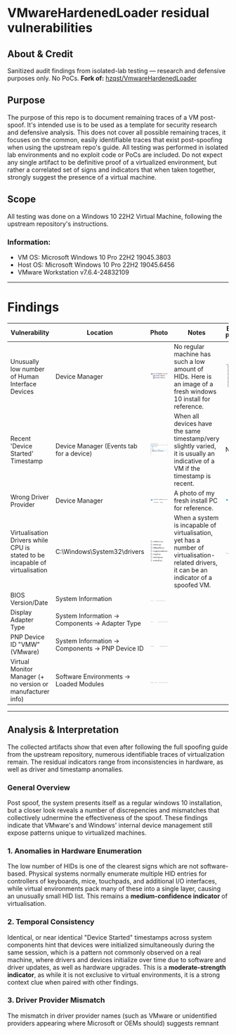 # VMwareHardenedLoader residual vulnerabilities

## About & Credit
Sanitized audit findings from isolated-lab testing — research and defensive purposes only. No PoCs.
**Fork of:** [hzqst/VmwareHardenedLoader](https://github.com/hzqst/VmwareHardenedLoader)

## Purpose
The purpose of this repo is to document remaining traces of a VM post-spoof. It's intended use is to be used as a template for security research and defensive analysis. This does not cover all possible remaining traces, it focuses on the common, easily identifiable traces that exist post-spoofing when using the upstream repo's guide. All testing was performed in isolated lab environments and no exploit code or PoCs are included. Do not expect any single artifact to be definitive proof of a virtualized environment, but rather a correlated set of signs and indicators that when taken together, strongly suggest the presence of a virtual machine.

## Scope
All testing was done on a Windows 10 22H2 Virtual Machine, following the upstream repository's instructions.

### Information:
- VM OS: Microsoft Windows 10 Pro 22H2 19045.3803
- Host OS: Microsoft Windows 10 Pro 22H2 19045.6456
- VMware Workstation v7.6.4-24832109

___


# **Findings**

| Vulnerability | Location | Photo| Notes| Extra Photo |
| --------------| -------- | ---- | ---- | ----------- |
| Unusually low number of Human Interface Devices             | Device Manager        |  ![HID](Screenshots/HID.png)   | No regular machine has such a low amount of HIDs. Here is an image of a fresh windows 10 install for reference. | ![HID Reference](Screenshots/HID_reference.png)
| Recent 'Device Started' Timestamp             | Device Manager (Events tab for a device)        | ![Timestamps](Screenshots/Timestamps.png)    | When all devices have the same timestamp/very slightly varied, it is usually an indicative of a VM if the timestamp is recent. | N/A
| Wrong Driver Provider             | Device Manager        | ![Wrong Service Provider](Screenshots/wrong_driver_provider.png)    | A photo of my fresh install PC for reference. | ![Wrong Service Provider Reference](Screenshots/wrong_driver_provider_reference.png)
| Virtualisation Drivers while CPU is stated to be incapable of virtualisation             | C:\Windows\System32\drivers        | ![VM Drivers](Screenshots/vm_drivers.png)    | When a system is incapable of virtualisation, yet has a number of virtualisation-related drivers, it can be an indicator of a spoofed VM. | ![Incapable of Virtualization](Screenshots/virtualisation_incapable.png)
| BIOS Version/Date             | System Information        | ![BIOS Version](Screenshots/bios_version.png)    |
| Display Adapter Type             | System Information -> Components -> Adapter Type        | ![Adapter Type](Screenshots/adapter_type.png)    |
| PNP Device ID "VMW" (VMware)             | System Information -> Components -> PNP Device ID        | ![PNP Device ID](Screenshots/pnp_device_id.png)    |
| Virtual Monitor Manager (+ no version or manufacturer info)             | Software Environments -> Loaded Modules        | ![Virtual Monitor Manager](Screenshots/virtualmonitormanager.png)    |


___


## **Analysis & Interpretation**
The collected artifacts show that even after following the full spoofing guide from the upstream repository, numerous identifiable traces of virtualization remain. The residual indicators range from inconsistencies in hardware, as well as driver and timestamp anomalies.

### General Overview
Post spoof, the system presents itself as a regular windows 10 installation, but a closer look reveals a number of discrepencies and mismatches that collectively udnermine the effectiveness of the spoof. These findings indicate that VMware's and Windows' internal device management still expose patterns unique to virtualized machines.

### 1. Anomalies in Hardware Enumeration
The low number of HIDs is one of the clearest signs which are not software-based. Physical systems normally enumerate multiple HID entries for controllers of keyboards, mice, touchpads, and additional I/O interfaces, while virtual environments pack many of these into a single layer, causing an unusually small HID list. This remains a **medium-confidence indicator** of virtualisation.

### 2. Temporal Consistency
Identical, or near identical "Device Started" timestamps across system components hint that devices were initialized simultaneously during the same session, which is a pattern not commonly observed on a real machine, where drivers and devices initialize over time due to software and driver updates, as well as hardware upgrades. This is a **moderate-strength indicator**, as while it is not exclusive to virtual environments, it is a strong context clue when paired with other findings.

### 3. Driver Provider Mismatch
The mismatch in driver provider names (such as VMware or unidentified providers appearing where Microsoft or OEMs should) suggests remnant
